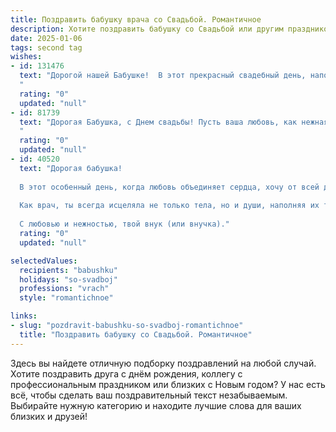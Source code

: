 ```yaml
---
title: Поздравить бабушку врача со Свадьбой. Романтичное
description: Хотите поздравить бабушку со Свадьбой или другим праздником? Наш ИИ создаст незабываемое поздравление, а вы обязательно выделитесь среди других.  
date: 2025-01-06
tags: second tag
wishes:
- id: 131476
  text: "Дорогой нашей Бабушке!  В этот прекрасный свадебный день, наполненный любовью и счастьем,  мы хотим пожелать Вам, дорогой врач,  такой же нежной и долгой жизни, какой бывает только в самых трогательных историях. Пусть ваша любовь будет крепкой и верной, как клятва Гиппократа, а каждый день – наполнен теплом, заботой и неиссякаемым счастьем.  Счастья Вам, огромной любви и долгих лет жизни, полных радости и здоровья!
  "
  rating: "0"
  updated: "null"
- id: 81739
  text: "Дорогая Бабушка, с Днем свадьбы! Пусть ваша любовь, как нежная забота врача, всегда будет источником тепла и радости! Желаем вам долгих лет счастья, здоровья и взаимной любви, которая со временем только крепнет!
  "
  rating: "0"
  updated: "null"
- id: 40520
  text: "Дорогая бабушка!
  
  В этот особенный день, когда любовь объединяет сердца, хочу от всей души поздравить тебя с вашим свадебным днем! Ваши взгляды полны светлой надежды, а сердца — нежной любви. Знай, что ты — истинный пример того, как забота и понимание могут создать настоящую гармонию в жизни.
  
  Как врач, ты всегда исцеляла не только тела, но и души, наполняя их теплом и добротой. Пусть ваш совместный путь будет озарен яркими звездами счастья, а ваша любовь крепнет с каждым днем, как надежный диагноз здоровья.
  
  С любовью и нежностью, твой внук (или внучка)."
  rating: "0"
  updated: "null"

selectedValues:
  recipients: "babushku"
  holidays: "so-svadboj"
  professions: "vrach"
  style: "romantichnoe"

links:
- slug: "pozdravit-babushku-so-svadboj-romantichnoe"
  title: "Поздравить бабушку со Свадьбой. Романтичное"
---
```


Здесь вы найдете отличную подборку поздравлений на любой случай.
Хотите поздравить друга с днём рождения, коллегу с профессиональным праздником или близких с Новым годом? У нас есть всё, чтобы сделать ваш поздравительный текст незабываемым. Выбирайте нужную категорию и находите лучшие слова для ваших близких и друзей!
